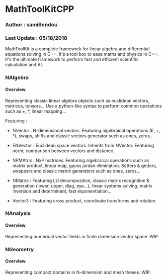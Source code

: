 # MathToolKitCPP

### Author : samiBendou

### Last Update : 05/18/2018

MathToolKit is a complete framework for linear algebra and differential equations solving in C++. It's a tool box to ease maths and physics in C++. It's the ultimate framework to perform fast and efficient scientific calculation and AI.

### NAlgebra

#### Overview

Representing classic linear algebra objects such as euclidean vectors, matrices, tensors... Use a python-like syntax to perform common operations such as +, *, linear mapping...

Featuring :
  - NVector : N-dimensional vectors. Featuring algebraical operations (E, +, *), swaps, shifts and classic vectors generator such as ones, zeros...
  
  - ENVector : Euclidean space vectors. Inherits from NVector. Featuring norm, comparison between vectors and distance.
  
  - NPMAtrix : NxP matrices. Featuring algebraical operations such as matrix product, linear map, gauss jordan elimination. Setters & getters, swappers and classic matrix generators such as ones, zeros...
  
  - NMatrix : Featuring LU decomposition, classic matrix recognition & generation (lower, upper, diag, eye...), linear systems solving, matrix inversion and determinant, fast exponentiation...
  
  - Vector3 : Featuring cross product, coordinate transforms and rotation.
  
 ### NAnalysis
 
 #### Overview
 
 Representing numerical vector fields in finite dimension vector space. WIP.
 
 ### NGeometry
 
 #### Overview
 
 Representing compact domains in N-dimension and mesh theses. WIP.
